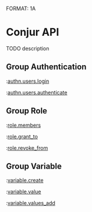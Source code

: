 FORMAT: 1A

# Conjur API

TODO description

## Group Authentication

:[authn.users.login](authn.users.login.md)

:[authn.users.authenticate](authn.users.authenticate.md)

## Group Role

:[role.members](role.members.md)

:[role.grant_to](role.grant_to.md)

:[role.revoke_from](role.revoke_from.md)

## Group Variable

:[variable.create](variable.create.md)

:[variable.value](variable.value.md)

:[variable.values_add](variable.values_add.md)

